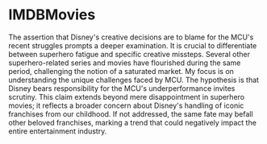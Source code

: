 # IMDBMovies


The assertion that Disney's creative decisions are to blame for the MCU's recent struggles prompts a deeper examination. It is crucial to differentiate between superhero fatigue and specific creative missteps. Several other superhero-related series and movies have flourished during the same period, challenging the notion of a saturated market. My focus is on understanding the unique challenges faced by MCU. The hypothesis is that Disney bears responsibility for the MCU's underperformance invites scrutiny. This claim extends beyond mere disappointment in superhero movies; it reflects a broader concern about Disney's handling of iconic franchises from our childhood. If not addressed, the same fate may befall other beloved franchises, marking a trend that could negatively impact the entire entertainment industry.
